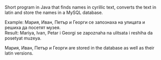 Short program in Java that finds names in cyrillic text, converts the text in latin and store the names in a MySQL database.

Example: Мария, Иван, Петър и Георги се запознаха на улицата и решиха да посетят музея. <br>
Result: Mariya, Ivan, Petаr i Georgi se zapoznaha na ulitsata i reshiha da posetyat muzeya.

Мария, Иван, Петър и Георги are stored in the database as well as their latin versions.
